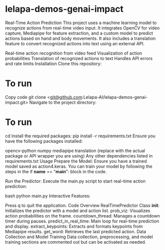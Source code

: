 # lelapa-demos-genai-impact
Real-Time Action Prediction
This project uses a machine learning model to recognize actions from real-time video input. It integrates OpenCV for video capture, Mediapipe for feature extraction, and a custom model to predict actions based on hand and body movements. It also includes a translation feature to convert recognized actions into text using an external API.

Real-time action recognition from video feed
Visualization of action probabilities
Translation of recognized actions to text
Handles API errors and rate limits
Installation
Clone this repository:

# To run
Copy code
git clone <git@github.com:Lelapa-AI/lelapa-demos-genai-impact.git>
Navigate to the project directory:

# To run
cd <into the project directory>
Install the required packages:
pip install -r requirements.txt
Ensure you have the following packages installed:

opencv-python
numpy
mediapipe
translation (replace with the actual package or API wrapper you are using)
Any other dependencies listed in requirements.txt
Usage
Prepare the Model: Ensure you have a trained model saved as action4.keras. You can train your model by following the steps in the if __name__ == "__main__": block in the code.

Run the Predictor: Execute the main.py script to start real-time action prediction:

bash
python main.py
Interactive Features:

Press q to quit the application.
Code Overview
RealTimePredictor Class
__init__: Initializes the predictor with a model and action list.
prob_viz: Visualizes action probabilities on the frame.
countdown_thread: Manages a countdown timer during pauses.
predict_in_real_time: Main loop for real-time prediction and display.
extract_keypoints: Extracts and formats keypoints from Mediapipe results.
get_word: Retrieves the last predicted action.
Data Collection and Model Training
Data collection, preprocessing, and model training sections are commented out but can be activated as needed.
